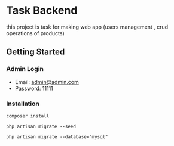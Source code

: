 # Task Backend

this project is task for making web app (users management  , crud operations of products)

## Getting Started

### Admin Login

* Email: admin@admin.com
* Password: 11111

### Installation

```
composer install
```
```
php artisan migrate --seed
```
```
php artisan migrate --database="mysql"
```
